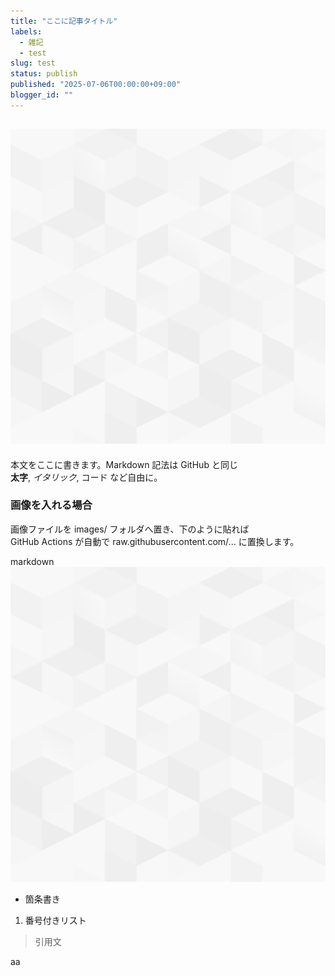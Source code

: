 ```yaml
---
title: "ここに記事タイトル"
labels:
  - 雑記
  - test
slug: test
status: publish
published: "2025-07-06T00:00:00+09:00"
blogger_id: ""
---
```


## ![(images/background.png)](images/background.png)

本文をここに書きます。Markdown 記法は GitHub と同じ  
**太字**, *イタリック*, コード など自由に。

### 画像を入れる場合

画像ファイルを images/ フォルダへ置き、下のように貼れば  
GitHub Actions が自動で raw.githubusercontent.com/... に置換します。

markdown
![サンプル画像](images/background.png)
- 箇条書き
1. 番号付きリスト
> 引用文

aa